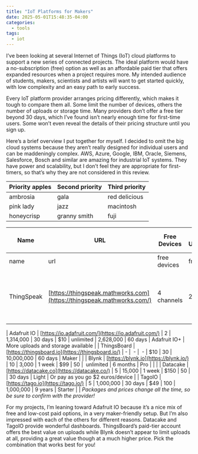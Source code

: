 ```yaml
---
title: "IoT Platforms for Makers"
date: 2025-05-01T15:48:35-04:00
categories:
  - tools
tags:
  - iot
---
```


I’ve been looking at several Internet of Things (IoT) cloud platforms to support a new series of connected projects. The ideal platform would have a no-subscription (free) option as well as an affordable paid tier that offers expanded resources when a project requires more. My intended audience of students, makers, scientists and artists will want to get started quickly, with low complexity and an easy path to early success.

Every IoT platform provider arranges pricing differently, which makes it tough to compare them all. Some limit the number of devices, others the number of uploads or storage time. Many providers don’t offer a free tier beyond 30 days, which I’ve found isn’t nearly enough time for first-time users. Some won’t even reveal the details of their pricing structure until you sign up.

Here’s a brief overview I put together for myself. I decided to omit the big cloud systems because they aren’t really designed for individual users and can be maddeningly complex. AWS, Azure, Google, IBM, Oracle, Siemens, Salesforce, Bosch and similar are amazing for industrial IoT systems. They have power and scalability, but I don’t feel they are appropriate for first-timers, so that’s why they are not considered in this review.

| Priority apples | Second priority | Third priority |
|-------|--------|---------|
| ambrosia | gala | red delicious |
| pink lady | jazz | macintosh |
| honeycrisp | granny smith | fuji |

| Name | URL | Free Devices |  Free Uploads/mo |  Free Storage | Basic Plan Cost/mo | Basic Plan Devices |  Basic Plan Uploads/mo | Basic Plan Storage | Basic Plan Name | Notes |
|-------|--------|---------|-------|--------|---------|-------|--------|---------|-------|--------|
| name | url | free devices | free uploads | free storage | basic plan | basic devices | basic uploads | basic storage | basic name | notes |
| ThingSpeak | [https://thingspeak.mathworks.com](https://thingspeak.mathworks.com/) | 4 channels | 250,000 |  unlimited | $8 | 10 channels | 2,750,000 | unlimited | Home | Free plan has 15-second upload limit |

| Adafruit IO | [https://io.adafruit.com/](https://io.adafruit.com/) | 2 |  1,314,000   | 30 days | $10 | unlimited |  2,628,000 | 60 days | Adafruit IO+ | More uploads and storage available |
| ThingsBoard | [https://thingsboard.io](https://thingsboard.io/) | \- |  \- |  \- | $10 | 30 | 10,000,000  | 60 days | Maker | |
| Blynk | [https://blynk.io](https://blynk.io/) | 10 |  3,000 | 1 week | $99 | 50 |  unlimited | 6 months | Pro |  |                                  |
| Datacake | [https://datacake.co](https://datacake.co/) | 5 | 15,000 | 1 week | $150 | 50 | | 30 days | Light | Or pay as you go $2 euros/device |
| TagoIO | [https://tago.io](https://tago.io/) | 5 |  1,000,000   | 30 days      | $49 | 100 | 1,000,000 | 9 years | Starter | |
*Packages and prices change all the time, so be sure to confirm with the provider!*

For my projects, I’m leaning toward Adafruit IO because it’s a nice mix of free and low-cost paid options, in a very maker-friendly setup. But I’m also impressed with each of the others for different reasons. Datacake and TagoIO provide wonderful dashboards. ThingsBoard’s paid-tier account offers the best value on uploads while Blynk doesn’t appear to limit uploads at all, providing a great value though at a much higher price. Pick the combination that works best for you!